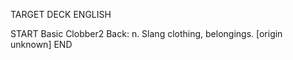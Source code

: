 TARGET DECK
ENGLISH

START
Basic
Clobber2
Back: n. Slang clothing, belongings. [origin unknown]
END
